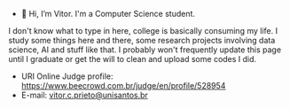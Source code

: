 - 👋 Hi, I’m Vitor. I'm a Computer Science student.

I don't know what to type in here, college is basically consuming my life. I study some things here and there, some research projects involving data science, AI and stuff like that. I probably won't frequently update this page until I graduate or get the will to clean and upload some codes I did.


- URI Online Judge profile: https://www.beecrowd.com.br/judge/en/profile/528954
- E-mail: vitor.c.prieto@unisantos.br
